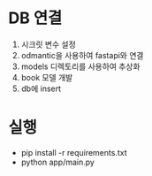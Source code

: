 # DB 연결
1. 시크릿 변수 설정
2. odmantic을 사용하여 fastapi와 연결
3. models 디렉토리를 사용하여 추상화
4. book 모델 개발
5. db에 insert

# 실행
- pip install -r requirements.txt
- python app/main.py
